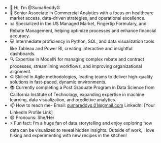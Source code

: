 - 👋 Hi, I’m @SumaReddyG
- 🚀 Senior Associate in Commercial Analytics with a focus on healthcare market access, data-driven strategies, and operational excellence.
- 📊 Specialized in the US Managed Market, Fingertip Formulary, and Rebate Management, helping optimize processes and enhance financial accuracy.
- 💻 Intermediate proficiency in Python, SQL, and data visualization tools like Tableau and Power BI, creating interactive and insightful dashboards.
- 🔍 Expertise in ModelN for managing complex rebate and contract processes, streamlining workflows, and improving organizational alignment.
- ⚙️ Skilled in Agile methodologies, leading teams to deliver high-quality solutions in fast-paced, dynamic environments.
- 📚 Currently completing a Post Graduate Program in Data Science from California Institute of Technology, expanding expertise in machine learning, data visualization, and predictive analytics.
- 📫 How to reach me-
     Email: sumareddyg.01@gmail.com
     LinkedIn: [Your LinkedIn Profile Link]
- 😄 Pronouns: She/Her
- ⚡ Fun fact: I’m a huge fan of data storytelling and enjoy exploring how data can be visualized to reveal hidden insights. Outside of work, I love hiking and experimenting with new recipes in the kitchen!
  

<!---
SumaReddyG/SumaReddyG is a ✨ special ✨ repository because its `README.md` (this file) appears on your GitHub profile.
You can click the Preview link to take a look at your changes.
--->
